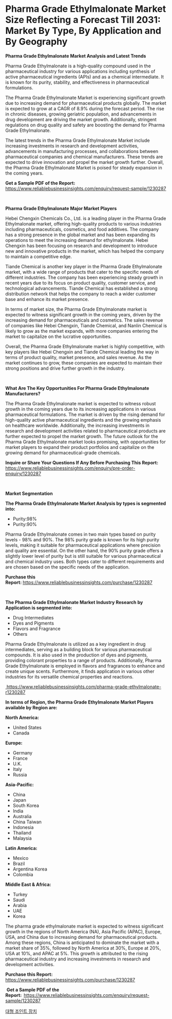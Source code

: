 <p><h1>Pharma Grade Ethylmalonate Market Size Reflecting a Forecast Till 2031: Market By Type, By Application and By Geography</h1></p><p><strong>Pharma Grade Ethylmalonate Market Analysis and Latest Trends</strong></p>
<p><p>Pharma Grade Ethylmalonate is a high-quality compound used in the pharmaceutical industry for various applications including synthesis of active pharmaceutical ingredients (APIs) and as a chemical intermediate. It is known for its purity, stability, and effectiveness in pharmaceutical formulations. </p><p>The Pharma Grade Ethylmalonate Market is experiencing significant growth due to increasing demand for pharmaceutical products globally. The market is expected to grow at a CAGR of 8.9% during the forecast period. The rise in chronic diseases, growing geriatric population, and advancements in drug development are driving the market growth. Additionally, stringent regulations on drug quality and safety are boosting the demand for Pharma Grade Ethylmalonate.</p><p>The latest trends in the Pharma Grade Ethylmalonate Market include increasing investments in research and development activities, advancements in manufacturing processes, and collaborations between pharmaceutical companies and chemical manufacturers. These trends are expected to drive innovation and propel the market growth further. Overall, the Pharma Grade Ethylmalonate Market is poised for steady expansion in the coming years.</p></p>
<p><strong>Get a Sample PDF of the Report:&nbsp;</strong> <a href="https://www.reliablebusinessinsights.com/enquiry/request-sample/1230287">https://www.reliablebusinessinsights.com/enquiry/request-sample/1230287</a></p>
<p>&nbsp;</p>
<p><strong>Pharma Grade Ethylmalonate Major Market Players</strong></p>
<p><p>Hebei Chengxin Chemicals Co., Ltd. is a leading player in the Pharma Grade Ethylmalonate market, offering high-quality products to various industries including pharmaceuticals, cosmetics, and food additives. The company has a strong presence in the global market and has been expanding its operations to meet the increasing demand for ethylmalonate. Hebei Chengxin has been focusing on research and development to introduce new and innovative products in the market, which has helped the company to maintain a competitive edge.</p><p>Tiande Chemical is another key player in the Pharma Grade Ethylmalonate market, with a wide range of products that cater to the specific needs of different industries. The company has been experiencing steady growth in recent years due to its focus on product quality, customer service, and technological advancements. Tiande Chemical has established a strong distribution network that helps the company to reach a wider customer base and enhance its market presence.</p><p>In terms of market size, the Pharma Grade Ethylmalonate market is expected to witness significant growth in the coming years, driven by the increasing demand for pharmaceuticals and cosmetics. The sales revenue of companies like Hebei Chengxin, Tiande Chemical, and Nanlin Chemical is likely to grow as the market expands, with more companies entering the market to capitalize on the lucrative opportunities.</p><p>Overall, the Pharma Grade Ethylmalonate market is highly competitive, with key players like Hebei Chengxin and Tiande Chemical leading the way in terms of product quality, market presence, and sales revenue. As the market continues to grow, these companies are expected to maintain their strong positions and drive further growth in the industry.</p></p>
<p>&nbsp;</p>
<p><strong>What Are The Key Opportunities For Pharma Grade Ethylmalonate Manufacturers?</strong></p>
<p><p>The Pharma Grade Ethylmalonate market is expected to witness robust growth in the coming years due to its increasing applications in various pharmaceutical formulations. The market is driven by the rising demand for high-quality active pharmaceutical ingredients and the growing emphasis on healthcare worldwide. Additionally, the increasing investments in research and development activities related to pharmaceutical products are further expected to propel the market growth. The future outlook for the Pharma Grade Ethylmalonate market looks promising, with opportunities for market players to expand their product portfolios and capitalize on the growing demand for pharmaceutical-grade chemicals.</p></p>
<p><strong>Inquire or Share Your Questions If Any Before Purchasing This Report:</strong> <a href="https://www.reliablebusinessinsights.com/enquiry/pre-order-enquiry/1230287">https://www.reliablebusinessinsights.com/enquiry/pre-order-enquiry/1230287</a></p>
<p>&nbsp;</p>
<p><strong>Market Segmentation</strong></p>
<p><strong>The Pharma Grade Ethylmalonate Market Analysis by types is segmented into:</strong></p>
<p><ul><li>Purity:98%</li><li>Purity:90%</li></ul></p>
<p><p>Pharma Grade Ethylmalonate comes in two main types based on purity levels - 98% and 90%. The 98% purity grade is known for its high purity levels, making it suitable for pharmaceutical applications where precision and quality are essential. On the other hand, the 90% purity grade offers a slightly lower level of purity but is still suitable for various pharmaceutical and chemical industry uses. Both types cater to different requirements and are chosen based on the specific needs of the application.</p></p>
<p><strong>Purchase this Report:&nbsp;</strong><a href="https://www.reliablebusinessinsights.com/purchase/1230287">https://www.reliablebusinessinsights.com/purchase/1230287</a></p>
<p>&nbsp;</p>
<p><strong>The Pharma Grade Ethylmalonate Market Industry Research by Application is segmented into:</strong></p>
<p><ul><li>Drug Intermediates</li><li>Dyes and Pigments</li><li>Flavors and Fragrance</li><li>Others</li></ul></p>
<p><p>Pharma Grade Ethylmalonate is utilized as a key ingredient in drug intermediates, serving as a building block for various pharmaceutical compounds. It is also used in the production of dyes and pigments, providing colorant properties to a range of products. Additionally, Pharma Grade Ethylmalonate is employed in flavors and fragrances to enhance and create unique scents. Furthermore, it finds application in various other industries for its versatile chemical properties and reactions.</p></p>
<p><a href="https://www.reliablebusinessinsights.com/pharma-grade-ethylmalonate-r1230287">&nbsp;https://www.reliablebusinessinsights.com/pharma-grade-ethylmalonate-r1230287</a></p>
<p><strong>In terms of Region, the Pharma Grade Ethylmalonate Market Players available by Region are:</strong></p>
<p>
    <p> <strong> North America: </strong>
        <ul>
            <li>United States</li>
            <li>Canada</li>
        </ul>
        </p> 
    <p> <strong> Europe: </strong>
        <ul>
            <li>Germany</li>
            <li>France</li>
            <li>U.K.</li>
            <li>Italy</li>
            <li>Russia</li>
        </ul>
        </p> 
    <p> <strong> Asia-Pacific: </strong>
        <ul>
            <li>China</li>
            <li>Japan</li>
            <li>South Korea</li>
            <li>India</li>
            <li>Australia</li>
            <li>China Taiwan</li>
            <li>Indonesia</li>
            <li>Thailand</li>
            <li>Malaysia</li>
        </ul>
        </p> 
    <p> <strong> Latin America: </strong>
        <ul>
            <li>Mexico</li>
            <li>Brazil</li>
            <li>Argentina Korea</li>
            <li>Colombia</li>
        </ul>
        </p> 
    <p> <strong> Middle East & Africa: </strong>
        <ul>
            <li>Turkey</li>
            <li>Saudi</li>
            <li>Arabia</li>
            <li>UAE</li>
            <li>Korea</li>
        </ul>
    </p>
    </p>
<p><p>The pharma grade ethylmalonate market is expected to witness significant growth in the regions of North America (NA), Asia Pacific (APAC), Europe, USA, and China due to increasing demand for pharmaceutical products. Among these regions, China is anticipated to dominate the market with a market share of 35%, followed by North America at 30%, Europe at 20%, USA at 10%, and APAC at 5%. This growth is attributed to the rising pharmaceutical industry and increasing investments in research and development activities.</p></p>
<p><strong>Purchase this Report: </strong><a href="https://www.reliablebusinessinsights.com/purchase/1230287">https://www.reliablebusinessinsights.com/purchase/1230287</a></p>
<p>&nbsp;<strong>Get a Sample PDF of the Report:&nbsp;&nbsp;</strong><a href="https://www.reliablebusinessinsights.com/enquiry/request-sample/1230287">https://www.reliablebusinessinsights.com/enquiry/request-sample/1230287</a></p>
<p><strong></strong></p>
<p><p><a href="https://github.com/rustymarie2024/Market-Research-Report-List-1/blob/main/2608807143431.md">대형 조인트 장치</a></p></p>